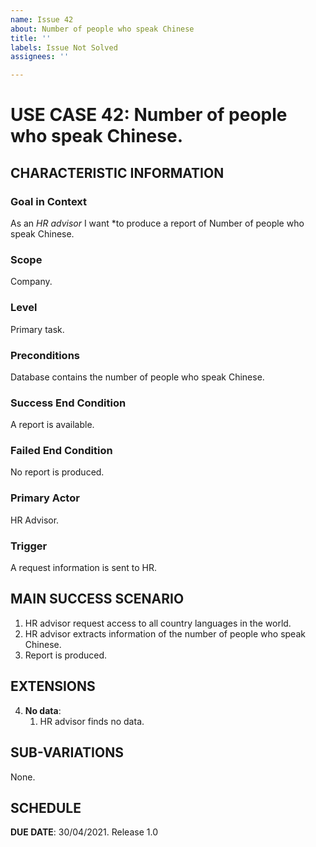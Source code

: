 ```yaml
---
name: Issue 42
about: Number of people who speak Chinese
title: ''
labels: Issue Not Solved
assignees: ''

---
```


# USE CASE 42: Number of people who speak Chinese.


## CHARACTERISTIC INFORMATION

### Goal in Context

As an *HR advisor* I want *to produce a report of Number of people who speak Chinese.

### Scope

Company.

### Level

Primary task.

### Preconditions

Database contains the number of people who speak Chinese.

### Success End Condition

A report is available.

### Failed End Condition

No report is produced.

### Primary Actor

HR Advisor.

### Trigger

A request information is sent to HR.

## MAIN SUCCESS SCENARIO

1. HR advisor request access to all country languages in the world.
2. HR advisor extracts information of the number of people who speak Chinese.
3. Report is produced.

## EXTENSIONS

4. **No data**:
    1. HR advisor finds no data.

## SUB-VARIATIONS

None.

## SCHEDULE

**DUE DATE**: 30/04/2021.
Release 1.0
